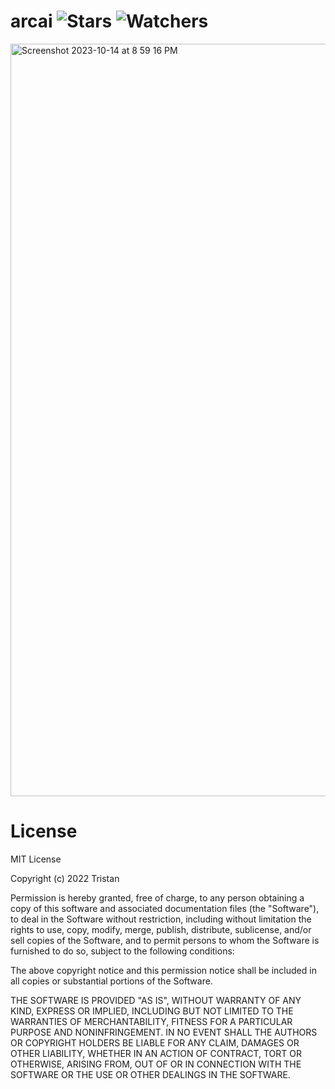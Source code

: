 # arcai ![Stars](https://img.shields.io/github/stars/realTristan/arc?color=brightgreen) ![Watchers](https://img.shields.io/github/watchers/realTristan/arc?label=Watchers)

<img width="1204" alt="Screenshot 2023-10-14 at 8 59 16 PM" src="https://github.com/realTristan/arc/assets/75189508/b52b3057-b410-4d29-89a2-8bfde0a67225">

# License
MIT License

Copyright (c) 2022 Tristan

Permission is hereby granted, free of charge, to any person obtaining a copy
of this software and associated documentation files (the "Software"), to deal
in the Software without restriction, including without limitation the rights
to use, copy, modify, merge, publish, distribute, sublicense, and/or sell
copies of the Software, and to permit persons to whom the Software is
furnished to do so, subject to the following conditions:

The above copyright notice and this permission notice shall be included in all
copies or substantial portions of the Software.

THE SOFTWARE IS PROVIDED "AS IS", WITHOUT WARRANTY OF ANY KIND, EXPRESS OR
IMPLIED, INCLUDING BUT NOT LIMITED TO THE WARRANTIES OF MERCHANTABILITY,
FITNESS FOR A PARTICULAR PURPOSE AND NONINFRINGEMENT. IN NO EVENT SHALL THE
AUTHORS OR COPYRIGHT HOLDERS BE LIABLE FOR ANY CLAIM, DAMAGES OR OTHER
LIABILITY, WHETHER IN AN ACTION OF CONTRACT, TORT OR OTHERWISE, ARISING FROM,
OUT OF OR IN CONNECTION WITH THE SOFTWARE OR THE USE OR OTHER DEALINGS IN THE
SOFTWARE.
